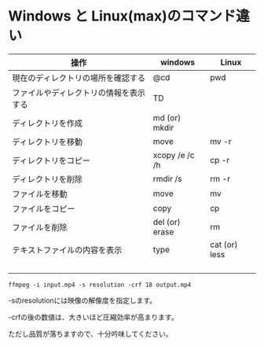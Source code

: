 # Windows と Linux(max)のコマンド違い




|  操作  |  windows  | Linux  |
| ---- | ---- |---- |
|  現在のディレクトリの場所を確認する  |  @cd  |  pwd   |
|  ファイルやディレクトリの情報を表示する	  |  TD  |     |ディレクトリ間の移動　| cd (or) chdir | cd | 
| ディレクトリを作成 | md (or) mkdir |  |
| ディレクトリを移動 | move |mv -r  |
| ディレクトリをコピー | xcopy /e /c /h | cp -r |
| ディレクトリを削除 | rmdir /s | rm -r |
| ファイルを移動 | move | mv |
| ファイルをコピー | copy | cp |
| ファイルを削除 |del (or) erase  | rm |
| テキストファイルの内容を表示 | type |cat (or) less	  |
|  |  |  |
|  |  |  |
|  |  |  |
|  |  |  |

```
ffmpeg -i input.mp4 -s resolution -crf 18 output.mp4
```


-sのresolutionには映像の解像度を指定します。


-crfの後の数値は、大きいほど圧縮効率が高まります。


ただし品質が落ちますので、十分吟味してください。
